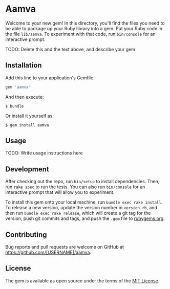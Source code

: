# Aamva

Welcome to your new gem! In this directory, you'll find the files you need to be able to package up your Ruby library into a gem. Put your Ruby code in the file `lib/aamva`. To experiment with that code, run `bin/console` for an interactive prompt.

TODO: Delete this and the text above, and describe your gem

## Installation

Add this line to your application's Gemfile:

```ruby
gem 'aamva'
```

And then execute:

    $ bundle

Or install it yourself as:

    $ gem install aamva

## Usage

TODO: Write usage instructions here

## Development

After checking out the repo, run `bin/setup` to install dependencies. Then, run `rake spec` to run the tests. You can also run `bin/console` for an interactive prompt that will allow you to experiment.

To install this gem onto your local machine, run `bundle exec rake install`. To release a new version, update the version number in `version.rb`, and then run `bundle exec rake release`, which will create a git tag for the version, push git commits and tags, and push the `.gem` file to [rubygems.org](https://rubygems.org).

## Contributing

Bug reports and pull requests are welcome on GitHub at https://github.com/[USERNAME]/aamva.


## License

The gem is available as open source under the terms of the [MIT License](http://opensource.org/licenses/MIT).

